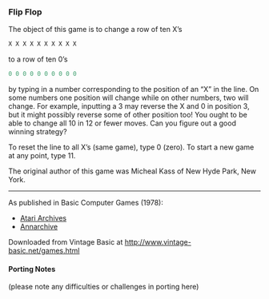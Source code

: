 ### Flip Flop

The object of this game is to change a row of ten X’s

```py
X X X X X X X X X X
```

to a row of ten 0’s

```py
0 0 0 0 0 0 0 0 0 0
```

by typing in a number corresponding to the position of an “X” in the line. On some numbers one position will change while on other numbers, two will change. For example, inputting a 3 may reverse the X and 0 in position 3, but it might possibly reverse some of other position too! You ought to be able to change all 10 in 12 or fewer moves. Can you figure out a good winning strategy?

To reset the line to all X’s (same game), type 0 (zero). To start a new game at any point, type 11.

The original author of this game was Micheal Kass of New Hyde Park, New York.

---

As published in Basic Computer Games (1978):
- [Atari Archives](https://www.atariarchives.org/basicgames/showpage.php?page=63)
- [Annarchive](https://annarchive.com/files/Basic_Computer_Games_Microcomputer_Edition.pdf#page=78)

Downloaded from Vintage Basic at
http://www.vintage-basic.net/games.html

#### Porting Notes

(please note any difficulties or challenges in porting here)
